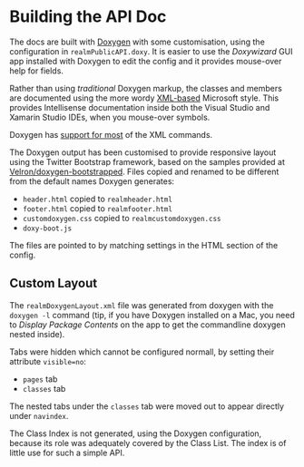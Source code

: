 Building the API Doc
====================

The docs are built with [Doxygen](http://www.doxygen.org) with some customisation, using the configuration in `realmPublicAPI.doxy`. It is easier to use the _Doxywizard_ GUI app installed with Doxygen to edit the config and it provides mouse-over help for fields.

Rather than using _traditional_ Doxygen markup, the classes and members are documented using the more wordy [XML-based](https://msdn.microsoft.com/en-us/library/b2s063f7.aspx) Microsoft style. This provides Intellisense documentation inside both the Visual Studio and Xamarin Studio IDEs, when you mouse-over symbols.

Doxygen has [support for most](http://www.stack.nl/~dimitri/doxygen/manual/xmlcmds.html) of the XML commands.

The Doxygen output has been customised to provide responsive layout using the Twitter Bootstrap framework, based on the samples provided at [Velron/doxygen-bootstrapped](https://github.com/Velron/doxygen-bootstrapped/). Files copied and renamed to be different from the default names Doxygen generates:

* `header.html` copied to `realmheader.html`
* `footer.html` copied to `realmfooter.html`
* `customdoxygen.css` copied to `realmcustomdoxygen.css`
* `doxy-boot.js`

The files are pointed to by matching settings in the HTML section of the config.

## Custom Layout
The `realmDoxygenLayout.xml` file was generated from doxygen with the `doxygen -l` command (tip, if you have Doxygen installed on a Mac, you need to _Display Package Contents_ on the app to get the commandline doxygen nested inside).

Tabs were hidden which cannot be configured normall, by setting their attribute `visible=no`:

* `pages` tab
* `classes` tab

The nested tabs under the `classes` tab were moved out to appear directly under `navindex`.

The Class Index is not generated, using the Doxygen configuration, because its role was adequately covered by the Class List. The index is of little use for such a simple API.

